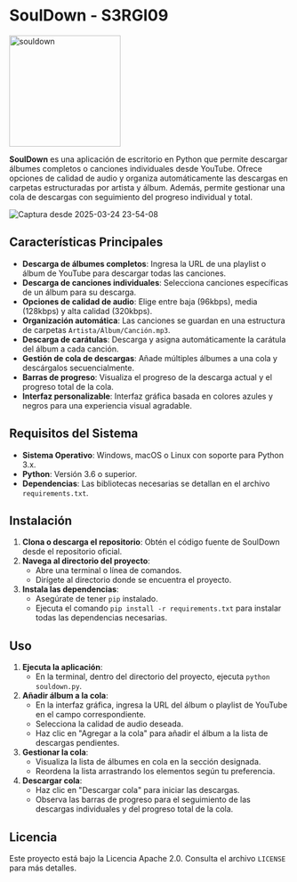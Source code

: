 # SoulDown - S3RGI09
<img src="https://github.com/user-attachments/assets/6e1c5313-af7a-4a8e-9ef2-52825c9e577d" alt="souldown" width="200">


**SoulDown** es una aplicación de escritorio en Python que permite descargar álbumes completos o canciones individuales desde YouTube. Ofrece opciones de calidad de audio y organiza automáticamente las descargas en carpetas estructuradas por artista y álbum. Además, permite gestionar una cola de descargas con seguimiento del progreso individual y total.

![Captura desde 2025-03-24 23-54-08](https://github.com/user-attachments/assets/68242f10-57e7-4d13-ab91-7bbb243b647f)


## Características Principales

- **Descarga de álbumes completos**: Ingresa la URL de una playlist o álbum de YouTube para descargar todas las canciones.
- **Descarga de canciones individuales**: Selecciona canciones específicas de un álbum para su descarga.
- **Opciones de calidad de audio**: Elige entre baja (96kbps), media (128kbps) y alta calidad (320kbps).
- **Organización automática**: Las canciones se guardan en una estructura de carpetas `Artista/Álbum/Canción.mp3`.
- **Descarga de carátulas**: Descarga y asigna automáticamente la carátula del álbum a cada canción.
- **Gestión de cola de descargas**: Añade múltiples álbumes a una cola y descárgalos secuencialmente.
- **Barras de progreso**: Visualiza el progreso de la descarga actual y el progreso total de la cola.
- **Interfaz personalizable**: Interfaz gráfica basada en colores azules y negros para una experiencia visual agradable.

## Requisitos del Sistema

- **Sistema Operativo**: Windows, macOS o Linux con soporte para Python 3.x.
- **Python**: Versión 3.6 o superior.
- **Dependencias**: Las bibliotecas necesarias se detallan en el archivo `requirements.txt`.

## Instalación

1. **Clona o descarga el repositorio**: Obtén el código fuente de SoulDown desde el repositorio oficial.
2. **Navega al directorio del proyecto**:
   - Abre una terminal o línea de comandos.
   - Dirígete al directorio donde se encuentra el proyecto.
3. **Instala las dependencias**:
   - Asegúrate de tener `pip` instalado.
   - Ejecuta el comando `pip install -r requirements.txt` para instalar todas las dependencias necesarias.

## Uso

1. **Ejecuta la aplicación**:
   - En la terminal, dentro del directorio del proyecto, ejecuta `python souldown.py`.
2. **Añadir álbum a la cola**:
   - En la interfaz gráfica, ingresa la URL del álbum o playlist de YouTube en el campo correspondiente.
   - Selecciona la calidad de audio deseada.
   - Haz clic en "Agregar a la cola" para añadir el álbum a la lista de descargas pendientes.
3. **Gestionar la cola**:
   - Visualiza la lista de álbumes en cola en la sección designada.
   - Reordena la lista arrastrando los elementos según tu preferencia.
4. **Descargar cola**:
   - Haz clic en "Descargar cola" para iniciar las descargas.
   - Observa las barras de progreso para el seguimiento de las descargas individuales y del progreso total de la cola.

## Licencia

Este proyecto está bajo la Licencia Apache 2.0. Consulta el archivo `LICENSE` para más detalles.
